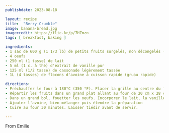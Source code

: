 ```yaml
---
publishdate: 2023-08-18

layout: recipe
title:  "Berry Crumble"
image: banana-bread.jpg
imagecredit: https://flic.kr/p/7HZmzn
tags: [ breakfast, baking ]

ingredients:
- 1 sac de 600 g (1 1/3 lb) de petits fruits surgelés, non décongelés (ou 1L/4 tasses de petits fruits frais)
- 4 oeufs
- 250 ml (1 tasse) de lait
- 5 ml (1 c. à thé) d'extrait de vanille pur
- 125 ml (1/2 tasse) de cassonade légèrement tassée
- 1L (4 tasses) de flocons d'avoine à cuisson rapide (gruau rapide)

directions:
- Préchauffer le four à 180°C (350 °F). Placer la grille au centre du four.
- Répartir les fruits dans un grand plat allant au four de 20 cm x 28 cm (8 po x 11 po).
- Dans un grand bol, fouetter les oeufs. Incorporer le lait, la vanille et la cassonade.
- Ajouter l'avoine, bien mélanger puis étendre la préparation
- Cuire au four 30 minutes. Laisser tiédir avant de servir.

---
```


From Emilie
